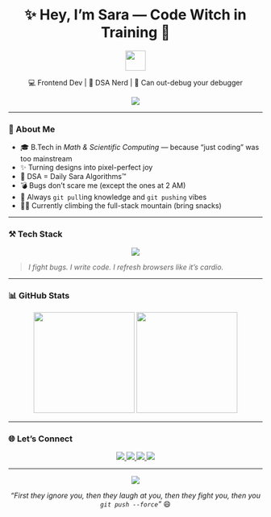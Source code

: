 
<h1 align="center">✨ Hey, I’m Sara — Code Witch in Training 🔮</h1>

<p align="center">
  <img src="https://media.giphy.com/media/WUlplcMpOCEmTGBtBW/giphy.gif" width="40" />
</p>

<p align="center">
  💻 Frontend Dev | 🧠 DSA Nerd | 🦾 Can out-debug your debugger
</p>

<p align="center">
  
  <a href="https://github.com/sara-1129?tab=repositories">
    <img src="https://badges.pufler.dev/repos/sara-1129?color=FF7F50" />
  </a>
</p>

---

### 👀 About Me

- 🎓 B.Tech in *Math & Scientific Computing* — because “just coding” was too mainstream  
- ✨ Turning designs into pixel-perfect joy  
- 🧠 DSA = Daily Sara Algorithms™  
- 💣 Bugs don’t scare me (except the ones at 2 AM)  
- 🧪 Always `git pull`ing knowledge and `git pushing` vibes  
- 🧗‍♀️ Currently climbing the full-stack mountain (bring snacks)

---

### ⚒️ Tech Stack

<p align="center">
  <img src="https://skillicons.dev/icons?i=html,css,js,jquery,bootstrap,cpp,java,c,git,github,vscode" />
</p>

> *I fight bugs. I write code. I refresh browsers like it’s cardio.*

---

### 📊 GitHub Stats

<p align="center">
<!--   <img src="https://streak-stats.demolab.com?user=sara-1129&theme=omni&border_radius=10&mode=weekly&fire=FF7F50&ring=FF7F50" height="200" /> -->
  <img src="https://github-readme-stats.vercel.app/api?username=sara-1129&show_icons=true&theme=omni&count_private=true&border_radius=10&bg_color=30,0d1117,161b22&title_color=FF7F50&icon_color=FF7F50" height="200" />
  <img src="https://github-readme-stats.vercel.app/api/top-langs/?username=sara-1129&layout=compact&theme=omni&border_radius=10&bg_color=30,161b22,0d1117&title_color=FF7F50" height="200" />
</p>

---

### 🌐 Let’s Connect

<p align="center">
  <a href="https://www.linkedin.com/in/sara-37009a290/">
    <img src="https://img.shields.io/badge/LinkedIn-Connect-blue?style=for-the-badge&logo=linkedin" />
  </a>
  <a href="mailto:sarasaini3116@gmail.com">
    <img src="https://img.shields.io/badge/Email-Say%20Hi-orange?style=for-the-badge&logo=gmail" />
  </a>
  <a href="https://codolio.com/profile/sarahkfjhrnk">
    <img src="https://img.shields.io/badge/Codolio-My%20Arena-red?style=for-the-badge&logo=codolio" />
  </a>
  <a href="https://github.com/sara-1129">
    <img src="https://img.shields.io/badge/GitHub-Stalk%20Me-black?style=for-the-badge&logo=github" />
  </a>
</p>

---

<p align="center">
  <img src="https://readme-typing-svg.herokuapp.com?font=Fira+Code&size=22&pause=1000&color=FF7F50&center=true&vCenter=true&width=500&lines=Console.log('Just+a+girl+who+codes');Pushes+pixels+and+algorithms;Wears+formals,+kills+browsers">
</p>

<p align="center">
  <em>“First they ignore you, then they laugh at you, then they fight you, then you <code>git push --force</code>”</em> 😄
</p>
